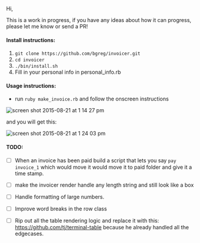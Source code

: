 Hi,

This is a work in progress, if you have any ideas about how it can progress, please let me know or send a PR!

#### Install instructions:

1. `git clone https://github.com/bgreg/invoicer.git`
1. `cd invoicer`
1. `./bin/install.sh`
1. Fill in your personal info in personal_info.rb


#### Usage instructions:

- run `ruby make_invoice.rb` and follow the onscreen instructions

![screen shot 2015-08-21 at 1 14 27 pm](https://cloud.githubusercontent.com/assets/3711139/9418217/3258c862-4807-11e5-9db3-dff1c477de0c.png)


and you will get this:

![screen shot 2015-08-21 at 1 24 03 pm](https://cloud.githubusercontent.com/assets/3711139/9418327/fe96adae-4807-11e5-8397-f8af75525732.png)



#### TODO:

- [ ] When an invoice has been paid build a script that lets you say `pay invoice_1`
    which would move it would move it to paid folder and give it a time stamp.

- [ ] make the invoicer render handle any length string and still look like a box

- [ ] Handle formatting of large numbers.

- [ ] Improve word breaks in the row class

- [ ] Rip out all the table rendering logic and replace it with this: https://github.com/tj/terminal-table because he already handled all the edgecases.
